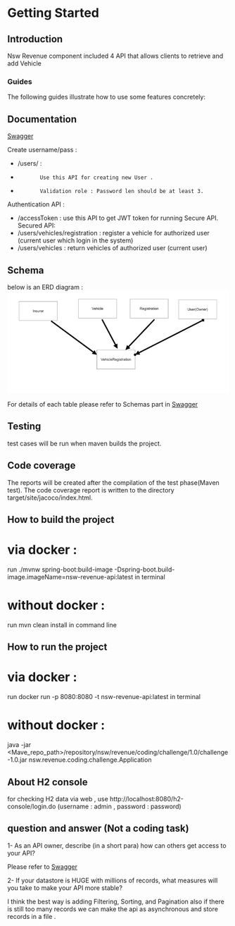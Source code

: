 # Getting Started

## Introduction
Nsw Revenue component included 4 API that allows clients to retrieve and add Vehicle 
### Guides
The following guides illustrate how to use some features concretely:

## Documentation
[Swagger](http://localhost:8080/swagger-ui/index.html?configUrl=/v3/api-docs/swagger-config)

Create username/pass :
- /users/ : 
-            Use this API for creating new User . 
-            Validation role : Password len should be at least 3.
Authentication API :
- /accessToken : use this API to get JWT token for running Secure API.
Secured API:
- /users/vehicles/registration : register a vehicle for authorized user (current user which login in the system) 
- /users/vehicles  : return vehicles of authorized user (current user)

## Schema
below is an ERD diagram :
![img.png](img.png)


For details of each table please refer to Schemas part in  [Swagger](http://localhost:8080/swagger-ui/index.html?configUrl=/v3/api-docs/swagger-config)

## Testing

test cases will be run when maven builds the project.

## Code coverage

The reports will be created after the compilation of the test phase(Maven test).
The code coverage report is written to the directory target/site/jacoco/index.html.

## How to build the project

# via docker :
  run ./mvnw spring-boot:build-image -Dspring-boot.build-image.imageName=nsw-revenue-api:latest in terminal

# without docker :
  run mvn clean install in command line 

## How to run the project

# via docker :
 run docker run -p 8080:8080 -t nsw-revenue-api:latest in terminal

# without docker :
 java -jar <Mave_repo_path>/repository/nsw/revenue/coding/challenge/1.0/challenge-1.0.jar nsw.revenue.coding.challenge.Application


## About H2 console 

for checking H2 data via web , use http://localhost:8080/h2-console/login.do (username : admin , password : password)



## question and answer  (Not a coding task)
1- As an API owner, describe (in a short para) how can others get access to your API?
   
Please refer to  [Swagger](http://localhost:8080/swagger-ui/index.html?configUrl=/v3/api-docs/swagger-config) 


2- If your datastore is HUGE with millions of records, what measures will you take
to make your API more stable?

I think the best way is adding Filtering, Sorting, and Pagination also if there is still too many records we can make the api as asynchronous and store records in a file .
